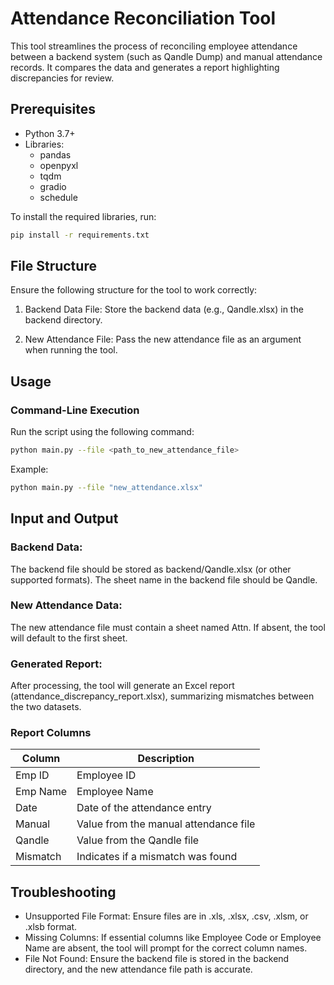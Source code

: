 # Attendance Reconciliation Tool

This tool streamlines the process of reconciling employee attendance between a backend system (such as Qandle Dump) and manual attendance records. It compares the data and generates a report highlighting discrepancies for review.

## Prerequisites
- Python 3.7+
- Libraries:
  - pandas
  - openpyxl
  - tqdm
  - gradio
  - schedule

To install the required libraries, run:

```bash
pip install -r requirements.txt
```

## File Structure
Ensure the following structure for the tool to work correctly:

1. Backend Data File:
Store the backend data (e.g., Qandle.xlsx) in the backend directory.

2. New Attendance File:
Pass the new attendance file as an argument when running the tool.

## Usage
### Command-Line Execution
Run the script using the following command:

```bash
python main.py --file <path_to_new_attendance_file>
```

Example:
```bash
python main.py --file "new_attendance.xlsx"
```

## Input and Output
### Backend Data:
The backend file should be stored as backend/Qandle.xlsx (or other supported formats).
The sheet name in the backend file should be Qandle.

### New Attendance Data:
The new attendance file must contain a sheet named Attn. If absent, the tool will default to the first sheet.

### Generated Report:
After processing, the tool will generate an Excel report (attendance_discrepancy_report.xlsx), summarizing mismatches between the two datasets.

### Report Columns
| Column   | Description                                |
|----------|--------------------------------------------|
| Emp ID   | Employee ID                                |
| Emp Name | Employee Name                              |
| Date     | Date of the attendance entry               |
| Manual   | Value from the manual attendance file      |
| Qandle   | Value from the Qandle file                 |
| Mismatch | Indicates if a mismatch was found          |

## Troubleshooting
- Unsupported File Format: Ensure files are in .xls, .xlsx, .csv, .xlsm, or .xlsb format.
- Missing Columns: If essential columns like Employee Code or Employee Name are absent, the tool will prompt for the correct column names.
- File Not Found: Ensure the backend file is stored in the backend directory, and the new attendance file path is accurate.